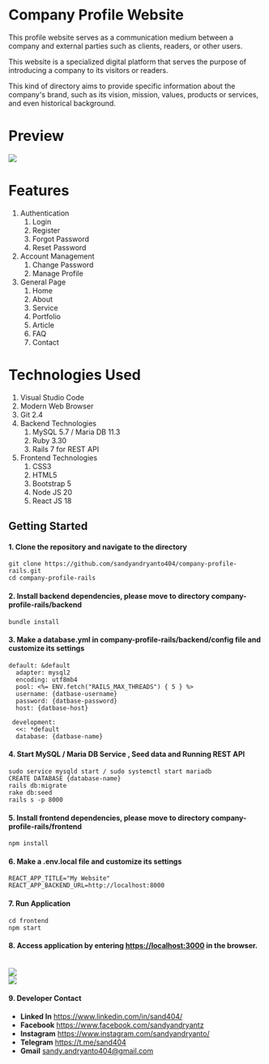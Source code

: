 # Company Profile Website

<p>
   This profile website serves as a communication medium between a company and external parties such as clients, readers, or other users. 
</p>
<p>
	This website is a specialized digital platform that serves the purpose of introducing a company to its visitors or readers. 
</p>
<p>
	This kind of directory aims to provide specific information about the company's brand, such as its vision, mission, values, products or services, and even historical background.
</p> 

# Preview

<img src="screenshots/home.png">


# Features

<ol type="1">
	<li>
		Authentication
		<ol type="1">
			<li>Login</li>
			<li>Register</li>
			<li>Forgot Password</li>
			<li>Reset Password</li>
		</ol>
	</li>
	<li>
		Account Management
		<ol type="1">
			<li>Change Password</li>
			<li>Manage Profile</li>
		</ol>
	</li>
	<li>
		General Page
		<ol type="1">
			<li>Home</li>
			<li>About</li>
			<li>Service</li>
			<li>Portfolio</li>
			<li>Article</li>
			<li>FAQ</li>
			<li>Contact</li>
		</ol>
	</li>
</ol>

# Technologies Used

<ol type="1">
	<li>Visual Studio Code</li>
	<li>Modern Web Browser</li>
	<li>Git 2.4</li>
	<li>
		Backend Technologies
		<ol type="1">
			<li>MySQL 5.7 / Maria DB 11.3</li>
			<li>Ruby 3.30</li>
			<li>Rails 7 for REST API </li>
		</ol>
	</li>
	<li>
		Frontend Technologies
		<ol type="1">
			<li>CSS3</li>
			<li>HTML5</li>
			<li>Bootstrap 5</li>
			<li>Node JS 20</li>
			<li>React JS 18</li>
		</ol>
	</li>
</ol>

## Getting Started
#### 1. Clone the repository and navigate to the directory
```shell
git clone https://github.com/sandyandryanto404/company-profile-rails.git
cd company-profile-rails
```

#### 2. Install backend dependencies, please move to directory company-profile-rails/backend
```shell
bundle install
```

#### 3. Make a database.yml in company-profile-rails/backend/config file and customize its settings 
```shell
default: &default
  adapter: mysql2
  encoding: utf8mb4
  pool: <%= ENV.fetch("RAILS_MAX_THREADS") { 5 } %>
  username: {datbase-username}
  password: {datbase-password}
  host: {datbase-host}
  
 development:
  <<: *default
  database: {datbase-name}
```

#### 4. Start MySQL / Maria DB Service , Seed data and Running REST API
```shell
sudo service mysqld start / sudo systemctl start mariadb
CREATE DATABASE {database-name}
rails db:migrate
rake db:seed
rails s -p 8000
```

#### 5. Install frontend dependencies, please move to directory company-profile-rails/frontend
```shell
npm install
```

#### 6. Make a .env.local file and customize its settings 
```shell
REACT_APP_TITLE="My Website"
REACT_APP_BACKEND_URL=http://localhost:8000
```

#### 7. Run Application 
```shell
cd frontend
npm start
```

#### 8. Access application by entering [https://localhost:3000](https://localhost:3000) in the browser.

<br/>
<img src="screenshots/article.png">
</br>
<img src="screenshots/service.png">

#### 9. Developer Contact
<ul>
	<li>
		<strong>Linked In</strong> <a target="_blank" href="https://www.linkedin.com/in/sand404/">https://www.linkedin.com/in/sand404/</a>
	</li>
	<li>
		<strong>Facebook</strong> <a target="_blank" href="https://www.facebook.com/sandyandryantz">https://www.facebook.com/sandyandryantz</a>
	</li>
	<li>
		<strong>Instagram</strong> <a target="_blank" href="https://www.instagram.com/sandyandryanto/">https://www.instagram.com/sandyandryanto/</a>
	</li>
	<li>
		<strong>Telegram</strong> <a target="_blank" href="https://t.me/sand404">https://t.me/sand404</a>
	</li>
	<li>
		<strong>Gmail</strong> <a  href="mailto:sandy.andryanto404@gmail.com">sandy.andryanto404@gmail.com</a>
	</li>
</ul>